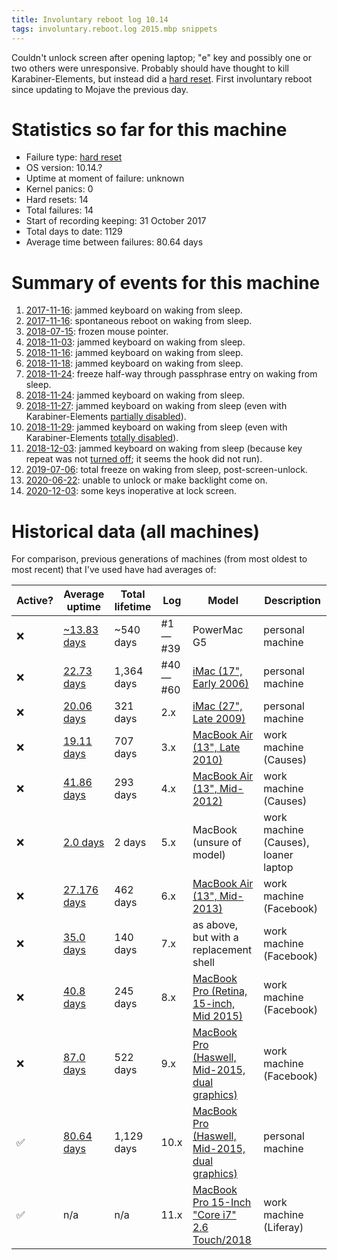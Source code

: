 ```yaml
---
title: Involuntary reboot log 10.14
tags: involuntary.reboot.log 2015.mbp snippets
---
```


Couldn't unlock screen after opening laptop; "e" key and possibly one or two others were unresponsive. Probably should have thought to kill Karabiner-Elements, but instead did a [hard reset](/wiki/Hard_reset). First involuntary reboot since updating to Mojave the previous day.

# Statistics so far for this machine

-   Failure type: [hard reset](/wiki/Hard_reset)
-   OS version: 10.14.?
-   Uptime at moment of failure: unknown
-   Kernel panics: 0
-   Hard resets: 14
-   Total failures: 14
-   Start of recording keeping: 31 October 2017
-   Total days to date: 1129
-   Average time between failures: 80.64 days

# Summary of events for this machine

1. [2017-11-16](/snippets/1151): jammed keyboard on waking from sleep.
1. [2017-11-16](/snippets/1152): spontaneous reboot on waking from sleep.
1. [2018-07-15](/snippets/1154): frozen mouse pointer.
1. [2018-11-03](/snippets/1155): jammed keyboard on waking from sleep.
1. [2018-11-16](/snippets/1156): jammed keyboard on waking from sleep.
1. [2018-11-18](/snippets/1157): jammed keyboard on waking from sleep.
1. [2018-11-24](/snippets/1158): freeze half-way through passphrase entry on waking from sleep.
1. [2018-11-24](/snippets/1159): jammed keyboard on waking from sleep.
1. [2018-11-27](/snippets/1160): jammed keyboard on waking from sleep (even with Karabiner-Elements [partially disabled](https://github.com/wincent/wincent/commit/634d7257e2e6219c516c578d789f81164a0d2738)).
1. [2018-11-29](/snippets/1161): jammed keyboard on waking from sleep (even with Karabiner-Elements [totally disabled](https://github.com/wincent/wincent/commit/5855025962dda75d461b50e8210b293587444832)).
1. [2018-12-03](/snippets/1162): jammed keyboard on waking from sleep (because key repeat was not [turned off](https://github.com/wincent/wincent/commit/46835b274a32f084f8bf53d32b9995a06d74936d); it seems the hook did not run).
1. [2019-07-06](/snippets/1163): total freeze on waking from sleep, post-screen-unlock.
1. [2020-06-22](/snippets/1164): unable to unlock or make backlight come on.
1. [2020-12-03](/snippets/1165): some keys inoperative at lock screen.

# Historical data (all machines)

For comparison, previous generations of machines (from most oldest to most recent) that I've used have had averages of:

| Active? | Average uptime | Total lifetime | Log | Model | Description |
| --- | --- | --- | --- | --- | --- |
| ❌ | [~13.83 days](/blog/involuntary-reboot-log-39) | \~540 days | #1 &mdash; #39 | PowerMac G5 | personal machine |
| ❌ | [22.73 days](/blog/involuntary-reboot-log-60) | 1,364 days | #40 &mdash; #60 | [iMac (17", Early 2006)](http://www.everymac.com/systems/apple/imac/specs/imac_cd_1.83_17.html) | personal machine |
| ❌ | [20.06 days](/snippets/23) | 321 days | 2.x | [iMac (27", Late 2009)](http://www.everymac.com/systems/apple/imac/stats/imac-core-i5-2.66-27-inch-aluminum-late-2009-specs.html) | personal machine |
| ❌ | [19.11 days](/snippets/128) | 707 days | 3.x | [MacBook Air (13", Late 2010)](http://www.everymac.com/systems/apple/macbook-air/specs/macbook-air-core-2-duo-2.13-13-late-2010-specs.html) | work machine (Causes) |
| ❌ | [41.86 days](/snippets/170) | 293 days | 4.x | [MacBook Air (13", Mid-2012)](http://www.everymac.com/systems/apple/macbook-air/specs/macbook-air-core-i5-1.8-13-mid-2012-specs.html) | work machine (Causes) |
| ❌ | [2.0 days](/snippets/171) | 2 days | 5.x | MacBook (unsure of model) | work machine (Causes), loaner laptop |
| ❌ | [27.176 days](/snippets/1117) | 462 days | 6.x | [MacBook Air (13", Mid-2013)](http://www.everymac.com/systems/apple/macbook-air/specs/macbook-air-core-i7-1.7-13-mid-2013-specs.html) | work machine (Facebook) |
| ❌ | [35.0 days](/snippets/1138) | 140 days | 7.x | as above, but with a replacement shell | work machine (Facebook) |
| ❌ | [40.8 days](/snippets/1144) | 245 days | 8.x | [MacBook Pro (Retina, 15-inch, Mid 2015)](http://www.everymac.com/systems/apple/macbook_pro/specs/macbook-pro-core-i7-2.8-15-iris-only-mid-2015-retina-display-specs.html) | work machine (Facebook) |
| ❌ | [87.0 days](/snippets/1153) | 522 days | 9.x | [MacBook Pro (Haswell, Mid-2015, dual graphics)](http://www.everymac.com/systems/apple/macbook_pro/specs/macbook-pro-core-i7-2.8-15-dual-graphics-mid-2015-retina-display-specs.html) | work machine (Facebook) |
| ✅ | [80.64 days](/snippets/1165) | 1,129 days | 10.x | [MacBook Pro (Haswell, Mid-2015, dual graphics)](http://www.everymac.com/systems/apple/macbook_pro/specs/macbook-pro-core-i7-2.8-15-dual-graphics-mid-2015-retina-display-specs.html) | personal machine |
| ✅ | n/a | n/a | 11.x | [MacBook Pro 15-Inch "Core i7" 2.6 Touch/2018](https://everymac.com/systems/apple/macbook_pro/specs/macbook-pro-core-i7-2.6-15-mid-2018-true-tone-display-touch-bar-specs.html) | work machine (Liferay) |
